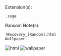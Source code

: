 Extension(s): 
```
.sage
```
Ransom Note(s): 
```
!Recovery_[Random].html
Wallpaper
```
![html](https://github.com/user-attachments/assets/1f430f65-8fce-4abd-a997-8dee29f33f9a)
![wallpaper](https://github.com/user-attachments/assets/574a49a0-3644-4560-8707-dca06a975935)
